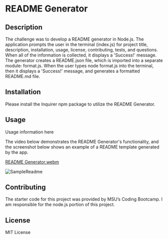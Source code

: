 # README Generator

## Description

The challenge was to develop a README generator in Node.js. The application prompts the user in the terminal (index.js) for project title, description, installation, usage, license, contributing, tests, and questions. When all of the information is collected, it displays a 'Success!' message. The generator creates a README.json file, which is imported into a separate module: format.js. When the user types node format.js into the terminal, then it displays a 'Success!' message, and generates a formatted README.md file. 

## Installation

Please install the Inquirer npm package to utilize the README Generator.

## Usage

Usage information here

The video below demonstrates the README Generator's functionality, and the screenshot below shows an example of a README template generated by the app.

[README Generator.webm](https://github.com/beastrobel/readme-generator/assets/137853377/39a12e27-ff8a-478d-8d18-a30c009b3465)

![SampleReadme](https://github.com/beastrobel/readme-generator/assets/137853377/73556f77-bfcd-4a73-9903-bfa507c22fd8)


## Contributing

The starter code for this project was provided by MSU’s Coding Bootcamp. I am responsible for the node.js portion of this project.

## License

MIT License

